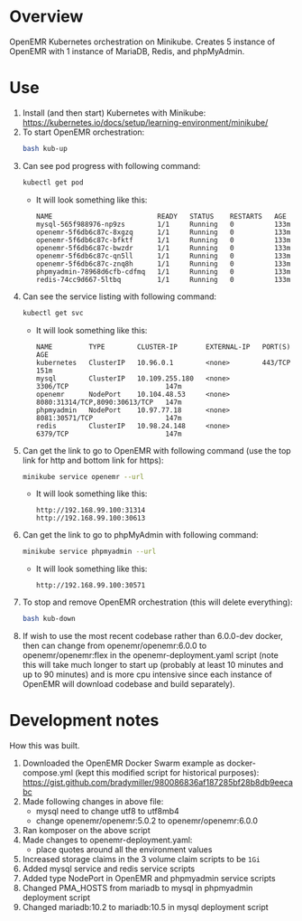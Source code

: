 # Overview
OpenEMR Kubernetes orchestration on Minikube. Creates 5 instance of OpenEMR with 1 instance of MariaDB, Redis, and phpMyAdmin.

# Use
1. Install (and then start) Kubernetes with Minikube: https://kubernetes.io/docs/setup/learning-environment/minikube/
2. To start OpenEMR orchestration:
    ```bash
    bash kub-up
    ```
3. Can see pod progress with following command:
    ```bash
    kubectl get pod
    ```
      - It will look something like this:
          ```console
          NAME                          READY   STATUS    RESTARTS   AGE
          mysql-565f988976-np9zs        1/1     Running   0          133m
          openemr-5f6db6c87c-8xgzq      1/1     Running   0          133m
          openemr-5f6db6c87c-bfktf      1/1     Running   0          133m
          openemr-5f6db6c87c-bwzdr      1/1     Running   0          133m
          openemr-5f6db6c87c-qn5ll      1/1     Running   0          133m
          openemr-5f6db6c87c-znq8h      1/1     Running   0          133m
          phpmyadmin-78968d6cfb-cdfmq   1/1     Running   0          133m
          redis-74cc9d667-5ltbq         1/1     Running   0          133m
          ```
4. Can see the service listing with following command:
    ```bash
    kubectl get svc
    ```
      - It will look something like this:
          ```console
          NAME         TYPE        CLUSTER-IP       EXTERNAL-IP   PORT(S)                         AGE
          kubernetes   ClusterIP   10.96.0.1        <none>        443/TCP                         151m
          mysql        ClusterIP   10.109.255.180   <none>        3306/TCP                        147m
          openemr      NodePort    10.104.48.53     <none>        8080:31314/TCP,8090:30613/TCP   147m
          phpmyadmin   NodePort    10.97.77.18      <none>        8081:30571/TCP                  147m
          redis        ClusterIP   10.98.24.148     <none>        6379/TCP                        147m
          ```
5. Can get the link to go to OpenEMR with following command (use the top link for http and bottom link for https):
    ```bash
    minikube service openemr --url
    ```
      - It will look something like this:
          ```console
          http://192.168.99.100:31314
          http://192.168.99.100:30613
          ```
6. Can get the link to go to phpMyAdmin with following command:
    ```bash
    minikube service phpmyadmin --url
    ```
      - It will look something like this:
          ```console
          http://192.168.99.100:30571
          ``` 
7. To stop and remove OpenEMR orchestration (this will delete everything):
    ```bash
    bash kub-down
    ```
8. If wish to use the most recent codebase rather than 6.0.0-dev docker, then can change from openemr/openemr:6.0.0 to openemr/openemr:flex in the openemr-deployment.yaml script (note this will take much longer to start up (probably at least 10 minutes and up to 90 minutes) and is more cpu intensive since each instance of OpenEMR will download codebase and build separately).

# Development notes
How this was built.
1. Downloaded the OpenEMR Docker Swarm example as docker-compose.yml (kept this modified script for historical purposes): https://gist.github.com/bradymiller/980086836af187285bf28b8db9eecabc
2. Made following changes in above file:
    - mysql need to change utf8 to utf8mb4
    - change openemr/openemr:5.0.2 to openemr/openemr:6.0.0
3. Ran komposer on the above script
4. Made changes to openemr-deployment.yaml:
    - place quotes around all the environment values
5. Increased storage claims in the 3 volume claim scripts to be `1Gi`
6. Added mysql service and redis service scripts
7. Added type NodePort in OpenEMR and phpmyadmin service scripts
8. Changed PMA_HOSTS from mariadb to mysql in phpmyadmin deployment script
9. Changed mariadb:10.2 to mariadb:10.5 in mysql deployment script
